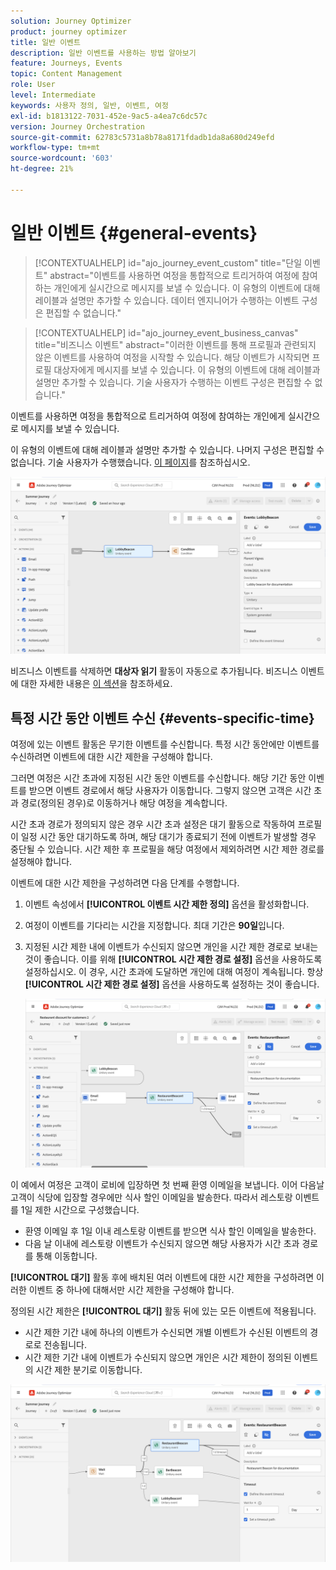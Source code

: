 ```yaml
---
solution: Journey Optimizer
product: journey optimizer
title: 일반 이벤트
description: 일반 이벤트를 사용하는 방법 알아보기
feature: Journeys, Events
topic: Content Management
role: User
level: Intermediate
keywords: 사용자 정의, 일반, 이벤트, 여정
exl-id: b1813122-7031-452e-9ac5-a4ea7c6dc57c
version: Journey Orchestration
source-git-commit: 62783c5731a8b78a8171fdadb1da8a680d249efd
workflow-type: tm+mt
source-wordcount: '603'
ht-degree: 21%

---
```


# 일반 이벤트 {#general-events}

>[!CONTEXTUALHELP]
>id="ajo_journey_event_custom"
>title="단일 이벤트"
>abstract="이벤트를 사용하면 여정을 통합적으로 트리거하여 여정에 참여하는 개인에게 실시간으로 메시지를 보낼 수 있습니다. 이 유형의 이벤트에 대해 레이블과 설명만 추가할 수 있습니다. 데이터 엔지니어가 수행하는 이벤트 구성은 편집할 수 없습니다."

>[!CONTEXTUALHELP]
>id="ajo_journey_event_business_canvas"
>title="비즈니스 이벤트"
>abstract="이러한 이벤트를 통해 프로필과 관련되지 않은 이벤트를 사용하여 여정을 시작할 수 있습니다. 해당 이벤트가 시작되면 프로필 대상자에게 메시지를 보낼 수 있습니다. 이 유형의 이벤트에 대해 레이블과 설명만 추가할 수 있습니다. 기술 사용자가 수행하는 이벤트 구성은 편집할 수 없습니다."

이벤트를 사용하면 여정을 통합적으로 트리거하여 여정에 참여하는 개인에게 실시간으로 메시지를 보낼 수 있습니다.

이 유형의 이벤트에 대해 레이블과 설명만 추가할 수 있습니다. 나머지 구성은 편집할 수 없습니다. 기술 사용자가 수행했습니다. [이 페이지](../event/about-events.md)를 참조하십시오.

![](assets/general-events.png)

비즈니스 이벤트를 삭제하면 **대상자 읽기** 활동이 자동으로 추가됩니다. 비즈니스 이벤트에 대한 자세한 내용은 [이 섹션](../event/about-events.md)을 참조하세요.

## 특정 시간 동안 이벤트 수신 {#events-specific-time}

여정에 있는 이벤트 활동은 무기한 이벤트를 수신합니다. 특정 시간 동안에만 이벤트를 수신하려면 이벤트에 대한 시간 제한을 구성해야 합니다.

그러면 여정은 시간 초과에 지정된 시간 동안 이벤트를 수신합니다. 해당 기간 동안 이벤트를 받으면 이벤트 경로에서 해당 사용자가 이동합니다. 그렇지 않으면 고객은 시간 초과 경로(정의된 경우)로 이동하거나 해당 여정을 계속합니다.

시간 초과 경로가 정의되지 않은 경우 시간 초과 설정은 대기 활동으로 작동하여 프로필이 일정 시간 동안 대기하도록 하며, 해당 대기가 종료되기 전에 이벤트가 발생할 경우 중단될 수 있습니다. 시간 제한 후 프로필을 해당 여정에서 제외하려면 시간 제한 경로를 설정해야 합니다.

이벤트에 대한 시간 제한을 구성하려면 다음 단계를 수행합니다.

1. 이벤트 속성에서 **[!UICONTROL 이벤트 시간 제한 정의]** 옵션을 활성화합니다.

1. 여정이 이벤트를 기다리는 시간을 지정합니다. 최대 기간은 **90일**&#x200B;입니다.

1. 지정된 시간 제한 내에 이벤트가 수신되지 않으면 개인을 시간 제한 경로로 보내는 것이 좋습니다. 이를 위해 **[!UICONTROL 시간 제한 경로 설정]** 옵션을 사용하도록 설정하십시오. 이 경우, 시간 초과에 도달하면 개인에 대해 여정이 계속됩니다. 항상 **[!UICONTROL 시간 제한 경로 설정]** 옵션을 사용하도록 설정하는 것이 좋습니다.

   ![](assets/event-timeout.png)

이 예에서 여정은 고객이 로비에 입장하면 첫 번째 환영 이메일을 보냅니다. 이어 다음날 고객이 식당에 입장할 경우에만 식사 할인 이메일을 발송한다. 따라서 레스토랑 이벤트를 1일 제한 시간으로 구성했습니다.

* 환영 이메일 후 1일 이내 레스토랑 이벤트를 받으면 식사 할인 이메일을 발송한다.
* 다음 날 이내에 레스토랑 이벤트가 수신되지 않으면 해당 사용자가 시간 초과 경로를 통해 이동합니다.

**[!UICONTROL 대기]** 활동 후에 배치된 여러 이벤트에 대한 시간 제한을 구성하려면 이러한 이벤트 중 하나에 대해서만 시간 제한을 구성해야 합니다.

정의된 시간 제한은 **[!UICONTROL 대기]** 활동 뒤에 있는 모든 이벤트에 적용됩니다.

* 시간 제한 기간 내에 하나의 이벤트가 수신되면 개별 이벤트가 수신된 이벤트의 경로로 전송됩니다.
* 시간 제한 기간 내에 이벤트가 수신되지 않으면 개인은 시간 제한이 정의된 이벤트의 시간 제한 분기로 이동합니다.

![](assets/event-timeout-group.png)
